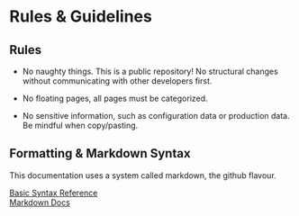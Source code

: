 
Rules & Guidelines
=


Rules
-

*   No naughty things. This is a public repository!
No structural changes without communicating with other developers first.

*   No floating pages, all pages must be categorized.
*   No sensitive information, such as configuration data or production data. Be mindful when copy/pasting.

Formatting & Markdown Syntax
-
This documentation uses a system called markdown, the github flavour.

[Basic Syntax Reference](http://google.com)<br>
[Markdown Docs](http://google.com)

 